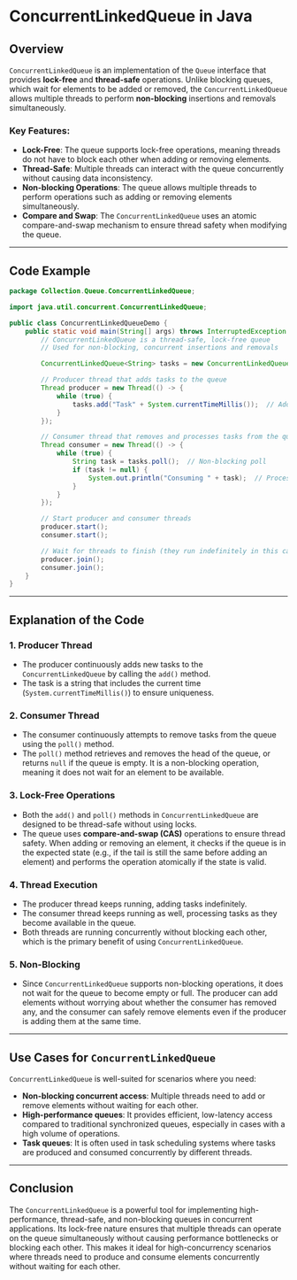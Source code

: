 # ConcurrentLinkedQueue in Java

## Overview

`ConcurrentLinkedQueue` is an implementation of the `Queue` interface that provides **lock-free** and **thread-safe** operations. Unlike blocking queues, which wait for elements to be added or removed, the `ConcurrentLinkedQueue` allows multiple threads to perform **non-blocking** insertions and removals simultaneously.

### Key Features:
- **Lock-Free**: The queue supports lock-free operations, meaning threads do not have to block each other when adding or removing elements.
- **Thread-Safe**: Multiple threads can interact with the queue concurrently without causing data inconsistency.
- **Non-blocking Operations**: The queue allows multiple threads to perform operations such as adding or removing elements simultaneously.
- **Compare and Swap**: The `ConcurrentLinkedQueue` uses an atomic compare-and-swap mechanism to ensure thread safety when modifying the queue.

---

## Code Example

```java
package Collection.Queue.ConcurrentLinkedQueue;

import java.util.concurrent.ConcurrentLinkedQueue;

public class ConcurrentLinkedQueueDemo {
    public static void main(String[] args) throws InterruptedException {
        // ConcurrentLinkedQueue is a thread-safe, lock-free queue
        // Used for non-blocking, concurrent insertions and removals

        ConcurrentLinkedQueue<String> tasks = new ConcurrentLinkedQueue<>();

        // Producer thread that adds tasks to the queue
        Thread producer = new Thread(() -> {
            while (true) {
                tasks.add("Task" + System.currentTimeMillis());  // Add new task with a timestamp
            }
        });

        // Consumer thread that removes and processes tasks from the queue
        Thread consumer = new Thread(() -> {
            while (true) {
                String task = tasks.poll();  // Non-blocking poll
                if (task != null) {
                    System.out.println("Consuming " + task);  // Process the task
                }
            }
        });

        // Start producer and consumer threads
        producer.start();
        consumer.start();

        // Wait for threads to finish (they run indefinitely in this case)
        producer.join();
        consumer.join();
    }
}
```

---

## Explanation of the Code

### 1. **Producer Thread**
   - The producer continuously adds new tasks to the `ConcurrentLinkedQueue` by calling the `add()` method. 
   - The task is a string that includes the current time (`System.currentTimeMillis()`) to ensure uniqueness.

### 2. **Consumer Thread**
   - The consumer continuously attempts to remove tasks from the queue using the `poll()` method.
   - The `poll()` method retrieves and removes the head of the queue, or returns `null` if the queue is empty. It is a non-blocking operation, meaning it does not wait for an element to be available.

### 3. **Lock-Free Operations**
   - Both the `add()` and `poll()` methods in `ConcurrentLinkedQueue` are designed to be thread-safe without using locks.
   - The queue uses **compare-and-swap (CAS)** operations to ensure thread safety. When adding or removing an element, it checks if the queue is in the expected state (e.g., if the tail is still the same before adding an element) and performs the operation atomically if the state is valid.

### 4. **Thread Execution**
   - The producer thread keeps running, adding tasks indefinitely.
   - The consumer thread keeps running as well, processing tasks as they become available in the queue.
   - Both threads are running concurrently without blocking each other, which is the primary benefit of using `ConcurrentLinkedQueue`.

### 5. **Non-Blocking**
   - Since `ConcurrentLinkedQueue` supports non-blocking operations, it does not wait for the queue to become empty or full. The producer can add elements without worrying about whether the consumer has removed any, and the consumer can safely remove elements even if the producer is adding them at the same time.

---

## Use Cases for `ConcurrentLinkedQueue`

`ConcurrentLinkedQueue` is well-suited for scenarios where you need:
- **Non-blocking concurrent access**: Multiple threads need to add or remove elements without waiting for each other.
- **High-performance queues**: It provides efficient, low-latency access compared to traditional synchronized queues, especially in cases with a high volume of operations.
- **Task queues**: It is often used in task scheduling systems where tasks are produced and consumed concurrently by different threads.

---

## Conclusion

The `ConcurrentLinkedQueue` is a powerful tool for implementing high-performance, thread-safe, and non-blocking queues in concurrent applications. Its lock-free nature ensures that multiple threads can operate on the queue simultaneously without causing performance bottlenecks or blocking each other. This makes it ideal for high-concurrency scenarios where threads need to produce and consume elements concurrently without waiting for each other.

